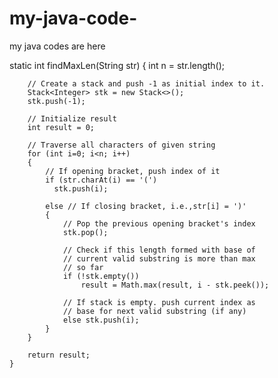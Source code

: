 # my-java-code-
my java codes are here


 static int findMaxLen(String str) 
    { 
        int n = str.length(); 
       
        // Create a stack and push -1 as initial index to it. 
        Stack<Integer> stk = new Stack<>(); 
        stk.push(-1); 
       
        // Initialize result 
        int result = 0; 
       
        // Traverse all characters of given string 
        for (int i=0; i<n; i++) 
        { 
            // If opening bracket, push index of it 
            if (str.charAt(i) == '(') 
              stk.push(i); 
       
            else // If closing bracket, i.e.,str[i] = ')' 
            { 
                // Pop the previous opening bracket's index 
                stk.pop(); 
       
                // Check if this length formed with base of 
                // current valid substring is more than max  
                // so far 
                if (!stk.empty()) 
                    result = Math.max(result, i - stk.peek()); 
       
                // If stack is empty. push current index as  
                // base for next valid substring (if any) 
                else stk.push(i); 
            } 
        } 
       
        return result; 
    } 
